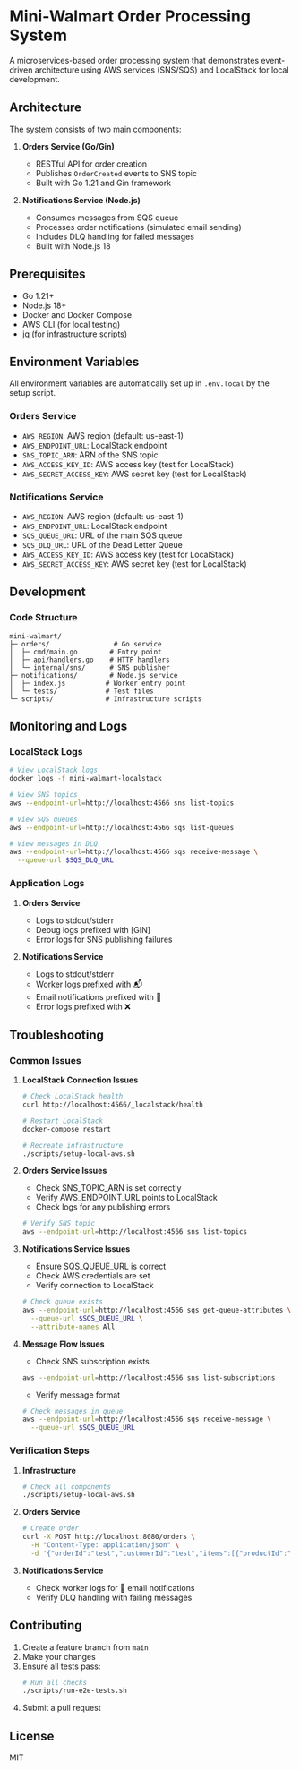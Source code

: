 # Mini-Walmart Order Processing System

A microservices-based order processing system that demonstrates event-driven architecture using AWS services (SNS/SQS) and LocalStack for local development.

## Architecture

The system consists of two main components:

1. **Orders Service (Go/Gin)**
   - RESTful API for order creation
   - Publishes `OrderCreated` events to SNS topic
   - Built with Go 1.21 and Gin framework

2. **Notifications Service (Node.js)**
   - Consumes messages from SQS queue
   - Processes order notifications (simulated email sending)
   - Includes DLQ handling for failed messages
   - Built with Node.js 18

## Prerequisites

- Go 1.21+
- Node.js 18+
- Docker and Docker Compose
- AWS CLI (for local testing)
- jq (for infrastructure scripts)

## Environment Variables

All environment variables are automatically set up in `.env.local` by the setup script.

### Orders Service
- `AWS_REGION`: AWS region (default: us-east-1)
- `AWS_ENDPOINT_URL`: LocalStack endpoint
- `SNS_TOPIC_ARN`: ARN of the SNS topic
- `AWS_ACCESS_KEY_ID`: AWS access key (test for LocalStack)
- `AWS_SECRET_ACCESS_KEY`: AWS secret key (test for LocalStack)

### Notifications Service
- `AWS_REGION`: AWS region (default: us-east-1)
- `AWS_ENDPOINT_URL`: LocalStack endpoint
- `SQS_QUEUE_URL`: URL of the main SQS queue
- `SQS_DLQ_URL`: URL of the Dead Letter Queue
- `AWS_ACCESS_KEY_ID`: AWS access key (test for LocalStack)
- `AWS_SECRET_ACCESS_KEY`: AWS secret key (test for LocalStack)

## Development

### Code Structure
```
mini-walmart/
├─ orders/                # Go service
│  ├─ cmd/main.go        # Entry point
│  ├─ api/handlers.go    # HTTP handlers
│  └─ internal/sns/      # SNS publisher
├─ notifications/        # Node.js service
│  ├─ index.js          # Worker entry point
│  └─ tests/            # Test files
└─ scripts/             # Infrastructure scripts
```

## Monitoring and Logs

### LocalStack Logs
```bash
# View LocalStack logs
docker logs -f mini-walmart-localstack

# View SNS topics
aws --endpoint-url=http://localhost:4566 sns list-topics

# View SQS queues
aws --endpoint-url=http://localhost:4566 sqs list-queues

# View messages in DLQ
aws --endpoint-url=http://localhost:4566 sqs receive-message \
  --queue-url $SQS_DLQ_URL
```

### Application Logs

1. **Orders Service**
   - Logs to stdout/stderr
   - Debug logs prefixed with [GIN]
   - Error logs for SNS publishing failures

2. **Notifications Service**
   - Logs to stdout/stderr
   - Worker logs prefixed with 📬
   - Email notifications prefixed with 📧
   - Error logs prefixed with ❌

## Troubleshooting

### Common Issues

1. **LocalStack Connection Issues**
   ```bash
   # Check LocalStack health
   curl http://localhost:4566/_localstack/health

   # Restart LocalStack
   docker-compose restart

   # Recreate infrastructure
   ./scripts/setup-local-aws.sh
   ```

2. **Orders Service Issues**
   - Check SNS_TOPIC_ARN is set correctly
   - Verify AWS_ENDPOINT_URL points to LocalStack
   - Check logs for any publishing errors
   ```bash
   # Verify SNS topic
   aws --endpoint-url=http://localhost:4566 sns list-topics
   ```

3. **Notifications Service Issues**
   - Ensure SQS_QUEUE_URL is correct
   - Check AWS credentials are set
   - Verify connection to LocalStack
   ```bash
   # Check queue exists
   aws --endpoint-url=http://localhost:4566 sqs get-queue-attributes \
     --queue-url $SQS_QUEUE_URL \
     --attribute-names All
   ```

4. **Message Flow Issues**
   - Check SNS subscription exists
   ```bash
   aws --endpoint-url=http://localhost:4566 sns list-subscriptions
   ```
   - Verify message format
   ```bash
   # Check messages in queue
   aws --endpoint-url=http://localhost:4566 sqs receive-message \
     --queue-url $SQS_QUEUE_URL
   ```

### Verification Steps

1. **Infrastructure**
   ```bash
   # Check all components
   ./scripts/setup-local-aws.sh
   ```

2. **Orders Service**
   ```bash
   # Create order
   curl -X POST http://localhost:8080/orders \
     -H "Content-Type: application/json" \
     -d '{"orderId":"test","customerId":"test","items":[{"productId":"test","quantity":1,"price":10}]}'
   ```

3. **Notifications Service**
   - Check worker logs for 📧 email notifications
   - Verify DLQ handling with failing messages

## Contributing

1. Create a feature branch from `main`
2. Make your changes
3. Ensure all tests pass:
   ```bash
   # Run all checks
   ./scripts/run-e2e-tests.sh
   ```
4. Submit a pull request

## License

MIT